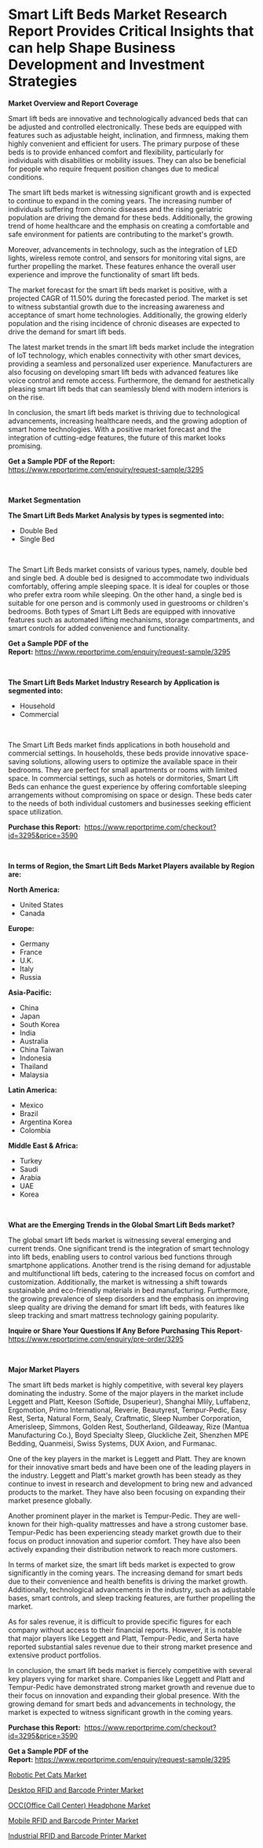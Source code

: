 <p><h1>Smart Lift Beds Market Research Report Provides Critical Insights that can help Shape Business Development and Investment Strategies</h1></p><p><strong>Market Overview and Report Coverage</strong></p>
<p><p>Smart lift beds are innovative and technologically advanced beds that can be adjusted and controlled electronically. These beds are equipped with features such as adjustable height, inclination, and firmness, making them highly convenient and efficient for users. The primary purpose of these beds is to provide enhanced comfort and flexibility, particularly for individuals with disabilities or mobility issues. They can also be beneficial for people who require frequent position changes due to medical conditions.</p><p>The smart lift beds market is witnessing significant growth and is expected to continue to expand in the coming years. The increasing number of individuals suffering from chronic diseases and the rising geriatric population are driving the demand for these beds. Additionally, the growing trend of home healthcare and the emphasis on creating a comfortable and safe environment for patients are contributing to the market's growth.</p><p>Moreover, advancements in technology, such as the integration of LED lights, wireless remote control, and sensors for monitoring vital signs, are further propelling the market. These features enhance the overall user experience and improve the functionality of smart lift beds.</p><p>The market forecast for the smart lift beds market is positive, with a projected CAGR of 11.50% during the forecasted period. The market is set to witness substantial growth due to the increasing awareness and acceptance of smart home technologies. Additionally, the growing elderly population and the rising incidence of chronic diseases are expected to drive the demand for smart lift beds.</p><p>The latest market trends in the smart lift beds market include the integration of IoT technology, which enables connectivity with other smart devices, providing a seamless and personalized user experience. Manufacturers are also focusing on developing smart lift beds with advanced features like voice control and remote access. Furthermore, the demand for aesthetically pleasing smart lift beds that can seamlessly blend with modern interiors is on the rise.</p><p>In conclusion, the smart lift beds market is thriving due to technological advancements, increasing healthcare needs, and the growing adoption of smart home technologies. With a positive market forecast and the integration of cutting-edge features, the future of this market looks promising.</p></p>
<p><strong>Get a Sample PDF of the Report:</strong> <a href="https://www.reportprime.com/enquiry/request-sample/3295">https://www.reportprime.com/enquiry/request-sample/3295</a></p>
<p>&nbsp;</p>
<p><strong>Market Segmentation</strong></p>
<p><strong>The Smart Lift Beds Market Analysis by types is segmented into:</strong></p>
<p><ul><li>Double Bed</li><li>Single Bed</li></ul></p>
<p>&nbsp;</p>
<p><p>The Smart Lift Beds market consists of various types, namely, double bed and single bed. A double bed is designed to accommodate two individuals comfortably, offering ample sleeping space. It is ideal for couples or those who prefer extra room while sleeping. On the other hand, a single bed is suitable for one person and is commonly used in guestrooms or children's bedrooms. Both types of Smart Lift Beds are equipped with innovative features such as automated lifting mechanisms, storage compartments, and smart controls for added convenience and functionality.</p></p>
<p><strong>Get a Sample PDF of the Report:</strong>&nbsp;<a href="https://www.reportprime.com/enquiry/request-sample/3295">https://www.reportprime.com/enquiry/request-sample/3295</a></p>
<p>&nbsp;</p>
<p><strong>The Smart Lift Beds Market Industry Research by Application is segmented into:</strong></p>
<p><ul><li>Household</li><li>Commercial</li></ul></p>
<p>&nbsp;</p>
<p><p>The Smart Lift Beds market finds applications in both household and commercial settings. In households, these beds provide innovative space-saving solutions, allowing users to optimize the available space in their bedrooms. They are perfect for small apartments or rooms with limited space. In commercial settings, such as hotels or dormitories, Smart Lift Beds can enhance the guest experience by offering comfortable sleeping arrangements without compromising on space or design. These beds cater to the needs of both individual customers and businesses seeking efficient space utilization.</p></p>
<p><strong>Purchase this Report:</strong>&nbsp; <a href="https://www.reportprime.com/checkout?id=3295&price=3590">https://www.reportprime.com/checkout?id=3295&price=3590</a></p>
<p>&nbsp;</p>
<p><strong>In terms of Region, the Smart Lift Beds Market Players available by Region are:</strong></p>
<p>
    <p> <strong> North America: </strong>
        <ul>
            <li>United States</li>
            <li>Canada</li>
        </ul>
        </p> 
    <p> <strong> Europe: </strong>
        <ul>
            <li>Germany</li>
            <li>France</li>
            <li>U.K.</li>
            <li>Italy</li>
            <li>Russia</li>
        </ul>
        </p> 
    <p> <strong> Asia-Pacific: </strong>
        <ul>
            <li>China</li>
            <li>Japan</li>
            <li>South Korea</li>
            <li>India</li>
            <li>Australia</li>
            <li>China Taiwan</li>
            <li>Indonesia</li>
            <li>Thailand</li>
            <li>Malaysia</li>
        </ul>
        </p> 
    <p> <strong> Latin America: </strong>
        <ul>
            <li>Mexico</li>
            <li>Brazil</li>
            <li>Argentina Korea</li>
            <li>Colombia</li>
        </ul>
        </p> 
    <p> <strong> Middle East & Africa: </strong>
        <ul>
            <li>Turkey</li>
            <li>Saudi</li>
            <li>Arabia</li>
            <li>UAE</li>
            <li>Korea</li>
        </ul>
    </p>
    </p>
<p>&nbsp;</p>
<p><strong>What are the Emerging Trends in the Global Smart Lift Beds market?</strong></p>
<p><p>The global smart lift beds market is witnessing several emerging and current trends. One significant trend is the integration of smart technology into lift beds, enabling users to control various bed functions through smartphone applications. Another trend is the rising demand for adjustable and multifunctional lift beds, catering to the increased focus on comfort and customization. Additionally, the market is witnessing a shift towards sustainable and eco-friendly materials in bed manufacturing. Furthermore, the growing prevalence of sleep disorders and the emphasis on improving sleep quality are driving the demand for smart lift beds, with features like sleep tracking and smart mattress technology gaining popularity.</p></p>
<p><strong>Inquire or Share Your Questions If Any Before Purchasing This Report</strong>- <a href="https://www.reportprime.com/enquiry/pre-order/3295">https://www.reportprime.com/enquiry/pre-order/3295</a></p>
<p>&nbsp;</p>
<p><strong>Major Market Players</strong></p>
<p><p>The smart lift beds market is highly competitive, with several key players dominating the industry. Some of the major players in the market include Leggett and Platt, Keeson (Softide, Dsuperieur), Shanghai Mlily, Luffabenz, Ergomotion, Primo International, Reverie, Beautyrest, Tempur-Pedic, Easy Rest, Serta, Natural Form, Sealy, Craftmatic, Sleep Number Corporation, Amerisleep, Simmons, Golden Rest, Southerland, Gildeaway, Rize (Mantua Manufacturing Co.), Boyd Specialty Sleep, Gluckliche Zeit, Shenzhen MPE Bedding, Quanmeisi, Swiss Systems, DUX Axion, and Furmanac.</p><p>One of the key players in the market is Leggett and Platt. They are known for their innovative smart beds and have been one of the leading players in the industry. Leggett and Platt's market growth has been steady as they continue to invest in research and development to bring new and advanced products to the market. They have also been focusing on expanding their market presence globally.</p><p>Another prominent player in the market is Tempur-Pedic. They are well-known for their high-quality mattresses and have a strong customer base. Tempur-Pedic has been experiencing steady market growth due to their focus on product innovation and superior comfort. They have also been actively expanding their distribution network to reach more customers.</p><p>In terms of market size, the smart lift beds market is expected to grow significantly in the coming years. The increasing demand for smart beds due to their convenience and health benefits is driving the market growth. Additionally, technological advancements in the industry, such as adjustable bases, smart controls, and sleep tracking features, are further propelling the market.</p><p>As for sales revenue, it is difficult to provide specific figures for each company without access to their financial reports. However, it is notable that major players like Leggett and Platt, Tempur-Pedic, and Serta have reported substantial sales revenue due to their strong market presence and extensive product portfolios.</p><p>In conclusion, the smart lift beds market is fiercely competitive with several key players vying for market share. Companies like Leggett and Platt and Tempur-Pedic have demonstrated strong market growth and revenue due to their focus on innovation and expanding their global presence. With the growing demand for smart beds and advancements in technology, the market is expected to witness significant growth in the coming years.</p></p>
<p><strong>Purchase this Report:</strong>&nbsp;&nbsp;<a href="https://www.reportprime.com/checkout?id=3295&price=3590">https://www.reportprime.com/checkout?id=3295&price=3590</a></p>
<p></p>
<p><strong>Get a Sample PDF of the Report:</strong>&nbsp;<a href="https://www.reportprime.com/enquiry/request-sample/3295">https://www.reportprime.com/enquiry/request-sample/3295</a></p>
<p><p><a href="https://github.com/ChiragRP21/Market-Research-Report-List-2/blob/main/robotic-pet-cats-market.md">Robotic Pet Cats Market</a></p><p><a href="https://github.com/WillieWoodard/Market-Research-Report-List-2/blob/main/desktop-rfid-and-barcode-printer-market.md">Desktop RFID and Barcode Printer Market</a></p><p><a href="https://github.com/ChiragRp1/Market-Research-Report-List-2/blob/main/occoffice-call-center-headphone-market.md">OCC(Office Call Center) Headphone Market</a></p><p><a href="https://github.com/BryceTownsendr/Market-Research-Report-List-2/blob/main/mobile-rfid-and-barcode-printer-market.md">Mobile RFID and Barcode Printer Market</a></p><p><a href="https://github.com/PeterParrish5/Market-Research-Report-List-2/blob/main/industrial-rfid-and-barcode-printer-market.md">Industrial RFID and Barcode Printer Market</a></p></p>